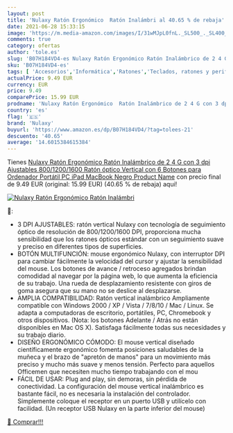 ```yaml
---
layout: post
title: 'Nulaxy Ratón Ergonómico  Ratón Inalámbri al 40.65 % de rebaja'
date: 2021-06-28 15:33:15
image: 'https://m.media-amazon.com/images/I/31wMJpL0fnL._SL500_._SL400_.jpg'
comments: true
category: ofertas
author: 'tole.es'
slug: 'B07H184VD4-es Nulaxy Ratón Ergonómico Ratón Inalámbrico de 2 4 G con 3...'
sku: 'B07H184VD4-es'
tags: [ 'Accesorios','Informática','Ratones','Teclados, ratones y periféricos de entrada','ipad','nulaxy', ]
actualPrice: 9.49 EUR
currency: EUR
price: 9.49
comparePrice: 15.99 EUR
prodname: 'Nulaxy Ratón Ergonómico  Ratón Inalámbrico de 2 4 G con 3 dpi Ajustables  800/1200/1600   Ratón óptico Vertical con 6 Botones para Ordenador  Portátil  PC  iPad  MacBook  Negro Product Name'
country: 'es'
flag: '🇪🇸'
brand: 'Nulaxy'
buyurl: 'https://www.amazon.es/dp/B07H184VD4/?tag=tolees-21'
descuento: '40.65'
average: '14.6015384615384'
---
```


Tienes [Nulaxy Ratón Ergonómico  Ratón Inalámbrico de 2 4 G con 3 dpi Ajustables  800/1200/1600   Ratón óptico Vertical con 6 Botones para Ordenador  Portátil  PC  iPad  MacBook  Negro Product Name](https://www.amazon.es/dp/B07H184VD4/?tag=tolees-21) con precio final de  9.49 EUR (original: 15.99 EUR) (40.65 %  de rebaja) aqui!

[![Nulaxy Ratón Ergonómico  Ratón Inalámbri](https://m.media-amazon.com/images/I/31wMJpL0fnL._SL500_._SL400_.jpg)](https://www.amazon.es/dp/B07H184VD4/?tag=tolees-21)

🔎:

- 3 DPI AJUSTABLES: ratón vertical Nulaxy con tecnología de seguimiento óptico de resolución de 800/1200/1600 DPI, proporciona mucha sensibilidad que los ratones ópticos estándar con un seguimiento suave y preciso en diferentes tipos de superficies.
- BOTÓN MULTIFUNCIÓN: mouse ergonómico Nulaxy, con interruptor DPI para cambiar fácilmente la velocidad del cursor y ajustar la sensibilidad del mouse. Los botones de avance / retroceso agregados brindan comodidad al navegar por la página web, lo que aumenta la eficiencia de su trabajo. Una rueda de desplazamiento resistente con giros de goma asegura que su mano no se deslice al desplazarse.
- AMPLIA COMPATIBILIDAD: Ratón vertical inalámbrico Ampliamente compatible con Windows 2000 / XP / Vista / 7/8/10 / Mac / Linux. Se adapta a computadoras de escritorio, portátiles, PC, Chromebook y otros dispositivos. (Nota: los botones Adelante / Atrás no están disponibles en Mac OS X). Satisfaga fácilmente todas sus necesidades y su trabajo diario.
- DISEÑO ERGONÓMICO CÓMODO: El mouse vertical diseñado científicamente ergonómico fomenta posiciones saludables de la muñeca y el brazo de "apretón de manos" para un movimiento más preciso y mucho más suave y menos tensión. Perfecto para aquellos Officemen que necesiten mucho tiempo trabajando con el mou
- FÁCIL DE USAR: Plug and play, sin demoras, sin pérdida de conectividad. La configuración del mouse vertical inalámbrico es bastante fácil, no es necesaria la instalación del controlador. Simplemente coloque el receptor en un puerto USB y utilícelo con facilidad. (Un receptor USB Nulaxy en la parte inferior del mouse)

[🛒 Comprar!!!](https://www.amazon.es/dp/B07H184VD4/?tag=tolees-21)
